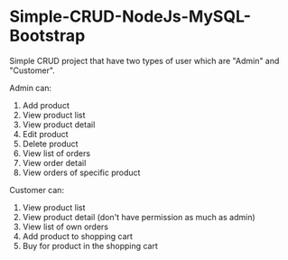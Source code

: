 # Simple-CRUD-NodeJs-MySQL-Bootstrap
Simple CRUD project that have two types of user which are "Admin" and "Customer".<br>
<div>
Admin can:
<ol>
  <li>Add product
  <li>View product list
  <li>View product detail  
  <li>Edit product
  <li>Delete product
  <li>View list of orders
  <li>View order detail
  <li>View orders of specific product
</ol>
</div>

<div>
Customer can:
<ol>
  <li>View product list
  <li>View product detail (don't have permission  as much as admin)  
  <li>View list of own orders
  <li>Add product to shopping cart
  <li>Buy for product in the shopping cart
</ol>
</div>

